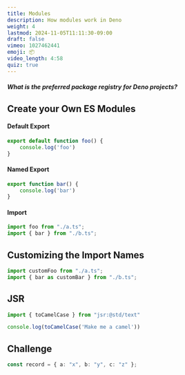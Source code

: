 ```yaml
---
title: Modules
description: How modules work in Deno
weight: 4
lastmod: 2024-11-05T11:11:30-09:00
draft: false
vimeo: 1027462441
emoji: 📦
video_length: 4:58
quiz: true
---
```


<quiz-modal options="NPM:node_modules:JSR:silk road" answer="JSR" prize="5">
  <h5>What is the preferred package registry for Deno projects?</h5>
</quiz-modal>


## Create your Own ES Modules

#### Default Export 

```ts
export default function foo() {
    console.log('foo')
}
```

#### Named Export

```ts
export function bar() {
    console.log('bar')
}
```

#### Import

```ts
import foo from "./a.ts";
import { bar } from "./b.ts";
```


## Customizing the Import Names

```ts
import customFoo from "./a.ts";
import { bar as customBar } from "./b.ts";
```

## JSR

```ts
import { toCamelCase } from "jsr:@std/text"

console.log(toCamelCase('Make me a camel'))
```

## Challenge

```ts
const record = { a: "x", b: "y", c: "z" };
```
